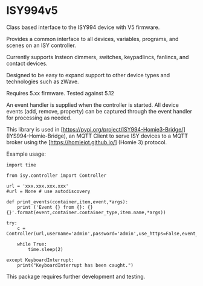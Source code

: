 # ISY994v5

Class based interface to the ISY994 device with V5 firmware.

Provides a common interface to all devices, variables, programs, and scenes on an ISY controller. 

Currently supports Insteon dimmers, switches, keypadlincs, fanlincs, and contact devices. 

Designed to be easy to expand support to other device types and technologies such as zWave.

Requires 5.xx firmware. Tested against 5.12

An event handler is supplied when the controller is started. All device events (add, remove, property) can be captured through the event handler for processing as needed.

This library is used in [https://pypi.org/project/ISY994-Homie3-Bridge/] (IYS994-Homie-Bridge), an MQTT Client to serve ISY devices to a MQTT broker using the [https://homieiot.github.io/] (Homie 3) protocol.

Example usage: 

~~~~
import time

from isy.controller import Controller

url = 'xxx.xxx.xxx.xxx'
#url = None # use autodiscovery

def print_events(container,item,event,*args):
    print ('Event {} from {}: {} {}'.format(event,container.container_type,item.name,*args))

try:
    c = Controller(url,username='admin',password='admin',use_https=False,event_handler=print_events)

    while True:
        time.sleep(2)

except KeyboardInterrupt:
    print("KeyboardInterrupt has been caught.")
~~~~

This package requires further development and testing.



